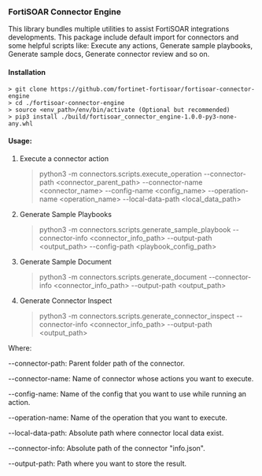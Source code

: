 ### FortiSOAR Connector Engine

This library bundles multiple utilities to assist FortiSOAR integrations developments. This package include default import for 
connectors and some helpful scripts like: Execute any actions, Generate sample playbooks, Generate sample docs,
Generate connector review and so on.

#### Installation
    > git clone https://github.com/fortinet-fortisoar/fortisoar-connector-engine
    > cd ./fortisoar-connector-engine
    > source <env_path>/env/bin/activate (Optional but recommended)
    > pip3 install ./build/fortisoar_connector_engine-1.0.0-py3-none-any.whl

#### Usage:
1. Execute a connector action
    > python3 -m connectors.scripts.execute_operation --connector-path <connector_parent_path> --connector-name <connector_name> --config-name <config_name> --operation-name <operation_name> --local-data-path <local_data_path>
    
2. Generate Sample Playbooks
    > python3 -m connectors.scripts.generate_sample_playbook --connector-info <connector_info_path> --output-path <output_path> --config-path <playbook_config_path>

3. Generate Sample Document
   > python3 -m connectors.scripts.generate_document --connector-info <connector_info_path> --output-path <output_path>

4. Generate Connector Inspect
   > python3 -m connectors.scripts.generate_connector_inspect --connector-info <connector_info_path> --output-path <output_path>

Where:

--connector-path: Parent folder path of the connector.

--connector-name: Name of connector whose actions you want to execute.

--config-name: Name of the config that you want to use while running an action.

--operation-name: Name of the operation that you want to execute.

--local-data-path: Absolute path where connector local data exist.

--connector-info: Absolute path of the connector "info.json".

--output-path: Path where you want to store the result.



